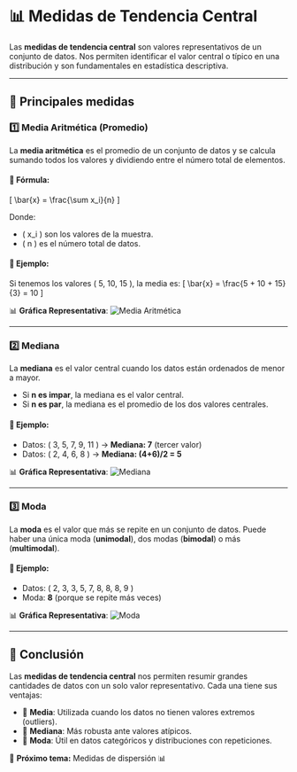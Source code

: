 # 📊 Medidas de Tendencia Central

Las **medidas de tendencia central** son valores representativos de un conjunto de datos. Nos permiten identificar el valor central o típico en una distribución y son fundamentales en estadística descriptiva.

---

## 📌 Principales medidas

### 1️⃣ Media Aritmética (Promedio)
La **media aritmética** es el promedio de un conjunto de datos y se calcula sumando todos los valores y dividiendo entre el número total de elementos.

#### 📌 Fórmula:
\[
\bar{x} = \frac{\sum x_i}{n}
\]

Donde:
- \( x_i \) son los valores de la muestra.
- \( n \) es el número total de datos.

#### 📌 Ejemplo:
Si tenemos los valores \( 5, 10, 15 \), la media es:
\[
\bar{x} = \frac{5 + 10 + 15}{3} = 10
\]

📊 **Gráfica Representativa**:
![Media Aritmética](https://upload.wikimedia.org/wikipedia/commons/8/8c/Media_aritmetica.png)

---

### 2️⃣ Mediana
La **mediana** es el valor central cuando los datos están ordenados de menor a mayor.

- Si **n es impar**, la mediana es el valor central.
- Si **n es par**, la mediana es el promedio de los dos valores centrales.

#### 📌 Ejemplo:
- Datos: \( 3, 5, 7, 9, 11 \) → **Mediana: 7** (tercer valor)
- Datos: \( 2, 4, 6, 8 \) → **Mediana: (4+6)/2 = 5**

📊 **Gráfica Representativa**:
![Mediana](https://upload.wikimedia.org/wikipedia/commons/7/75/Mediana.png)

---

### 3️⃣ Moda
La **moda** es el valor que más se repite en un conjunto de datos. Puede haber una única moda (**unimodal**), dos modas (**bimodal**) o más (**multimodal**).

#### 📌 Ejemplo:
- Datos: \( 2, 3, 3, 5, 7, 8, 8, 8, 9 \)
- Moda: **8** (porque se repite más veces)

📊 **Gráfica Representativa**:
![Moda](https://upload.wikimedia.org/wikipedia/commons/5/5f/Moda_en_estadistica.png)

---

## 📝 Conclusión
Las **medidas de tendencia central** nos permiten resumir grandes cantidades de datos con un solo valor representativo. Cada una tiene sus ventajas:
- 📌 **Media**: Utilizada cuando los datos no tienen valores extremos (outliers).
- 📌 **Mediana**: Más robusta ante valores atípicos.
- 📌 **Moda**: Útil en datos categóricos y distribuciones con repeticiones.

📌 **Próximo tema:** Medidas de dispersión 📊
